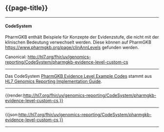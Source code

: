 ## {{page-title}}

---

#### CodeSystem

PharmGKB enthält Beispiele für Konzepte der Evidenzstufe, die nicht mit der klinischen Bedeutung verwechselt werden. Diese können auf PharmGKB https://www.pharmgkb.org/page/clinAnnLevels gefunden werden. 

Canonical: http://hl7.org/fhir/uv/genomics-reporting/CodeSystem/pharmgkb-evidence-level-custom-cs

---

Das CodeSystem [PharmGKB Evidence Level Example Codes](http://hl7.org/fhir/uv/genomics-reporting/STU3/CodeSystem-pharmgkb-evidence-level-custom-cs.html) stammt aus [HL7 Genomics Reporting Implementation Guide](http://hl7.org/fhir/uv/genomics-reporting/STU3/).

---

{{render:http://hl7.org/fhir/uv/genomics-reporting/CodeSystem/pharmgkb-evidence-level-custom-cs,}}

---

{{json:http://hl7.org/fhir/uv/genomics-reporting/CodeSystem/pharmgkb-evidence-level-custom-cs,}}

---